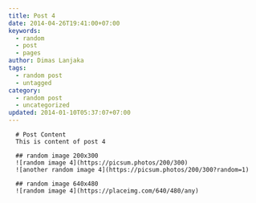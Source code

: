 ```yaml
---
title: Post 4
date: 2014-04-26T19:41:00+07:00
keywords:
  - random
  - post
  - pages
author: Dimas Lanjaka
tags:
  - random post
  - untagged
category:
  - random post
  - uncategorized
updated: 2014-01-10T05:37:07+07:00
---
```


      # Post Content
      This is content of post 4

      ## random image 200x300
      ![random image 4](https://picsum.photos/200/300)
      ![another random image 4](https://picsum.photos/200/300?random=1)

      ## random image 640x480
      ![random image 4](https://placeimg.com/640/480/any)
      
